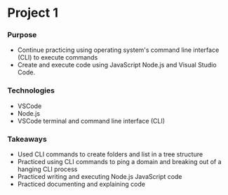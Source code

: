 # Project 1

### Purpose
- Continue practicing using operating system's command line interface (CLI) to execute commands
- Create and execute code using JavaScript Node.js and Visual Studio Code.

### Technologies
- VSCode
- Node.js
- VSCode terminal and command line interface (CLI)

### Takeaways
- Used CLI commands to create folders and list in a tree structure
- Practiced using CLI commands to ping a domain and breaking out of a hanging CLI process 
- Practiced writing and executing Node.js JavaScript code
- Practiced documenting and explaining code 

